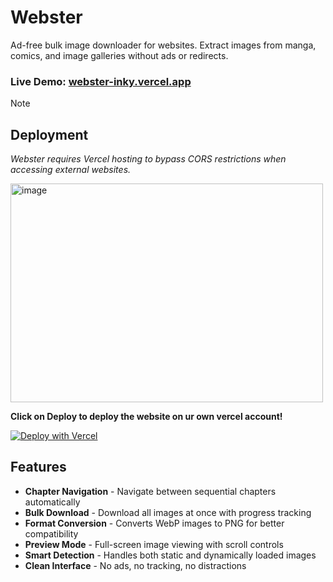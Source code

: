 # Webster

Ad-free bulk image downloader for websites. Extract images from manga, comics, and image galleries without ads or redirects.

### **Live Demo:** [webster-inky.vercel.app](https://webster-inky.vercel.app/)


> [!Note]
> ## Deployment
> 
> *Webster requires Vercel hosting to bypass CORS restrictions when accessing external websites.*
> 
> <img width="500" height="350" alt="image" src="https://github.com/user-attachments/assets/c69e57bc-897a-4e31-9f34-c571ddeb2fb1" />
>
>  **Click on Deploy to deploy the website on ur own vercel account!**
> 
> [![Deploy with Vercel](https://vercel.com/button)](https://vercel.com/new/clone?repository-url=https://github.com/zebbern/Webster)


## Features

- **Chapter Navigation** - Navigate between sequential chapters automatically
- **Bulk Download** - Download all images at once with progress tracking
- **Format Conversion** - Converts WebP images to PNG for better compatibility
- **Preview Mode** - Full-screen image viewing with scroll controls
- **Smart Detection** - Handles both static and dynamically loaded images
- **Clean Interface** - No ads, no tracking, no distractions

